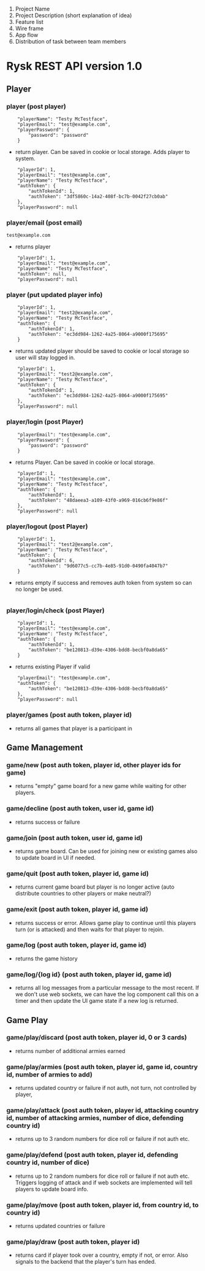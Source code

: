 1. Project Name
2. Project Description (short explanation of idea)
3. Feature list
4. Wire frame
5. App flow
6. Distribution of task between team members

# Rysk REST API version 1.0

## Player

### player (post player)

```
    "playerName": "Testy McTestface",
    "playerEmail": "test@example.com",
    "playerPassword": {
        "password": "password"
    }
```

- return player. Can be saved in cookie or local storage. Adds player to system.

```    
    "playerId": 1,
    "playerEmail": "test@example.com",
    "playerName": "Testy McTestface",
    "authToken": {
        "authTokenId": 1,
        "authToken": "3df5860c-14a2-408f-bc7b-0042f27cb0ab"
    },
    "playerPassword": null
```

### player/email (post email)

```
test@example.com
```

- returns player

```    
    "playerId": 1,
    "playerEmail": "test@example.com",
    "playerName": "Testy McTestface",
    "authToken": null,
    "playerPassword": null
```

### player (put updated player info)

```
    "playerId": 1,
    "playerEmail": "test2@example.com",
    "playerName": "Testy McTestface",
    "authToken": {
        "authTokenId": 1,
        "authToken": "ec3dd984-1262-4a25-8064-a9000f175695"
    }
```

- returns updated player should be saved to cookie or local storage so user will stay logged in.

```
    "playerId": 1,
    "playerEmail": "test2@example.com",
    "playerName": "Testy McTestface",
    "authToken": {
        "authTokenId": 1,
        "authToken": "ec3dd984-1262-4a25-8064-a9000f175695"
    },
    "playerPassword": null
```

### player/login (post Player)

```
    "playerEmail": "test@example.com",
    "playerPassword": {
        "password": "password"
    }
```

- returns Player. Can be saved in cookie or local storage.

```    
    "playerId": 1,
    "playerEmail": "test@example.com",
    "playerName": "Testy McTestface",
    "authToken": {
        "authTokenId": 1,
        "authToken": "48daeea3-a109-43f0-a969-016cb6f9e86f"
    },
    "playerPassword": null
```

### player/logout (post Player)

```
    "playerId": 1,
    "playerEmail": "test2@example.com",
    "playerName": "Testy McTestface",
    "authToken": {
        "authTokenId": 6,
        "authToken": "9d6077c5-cc7b-4e85-91d0-0490fa4047b7"
    }
```

- returns empty if success and removes auth token from system so can no longer be used.
```
```

### player/login/check (post Player)

```
    "playerId": 1,
    "playerEmail": "test@example.com",
    "playerName": "Testy McTestface",
    "authToken": {
        "authTokenId": 1,
        "authToken": "be120813-d39e-4306-bdd8-becbf0a8da65"
    }
```

- returns existing Player if valid

```
    "playerEmail": "test@example.com",
    "authToken": {
        "authToken": "be120813-d39e-4306-bdd8-becbf0a8da65"
    },
    "playerPassword": null
```

### player/games (post auth token, player id)

- returns all games that player is a participant in

## Game Management

### game/new (post auth token, player id, other player ids for game)

- returns "empty" game board for a new game while waiting for other players.

### game/decline (post auth token, user id, game id)

- returns success or failure

### game/join (post auth token, user id, game id)

- returns game board. Can be used for joining new or existing games also to update board in UI if needed.

### game/quit (post auth token, player id, game id)

- returns current game board but player is no longer active (auto distribute countries to other players or make
  neutral?)

### game/exit (post auth token, player id, game id)

- returns success or error. Allows game play to continue until this players turn (or is attacked) and then waits for
  that player to rejoin.

### game/log (post auth token, player id, game id)

- returns the game history

### game/log/{log id} (post auth token, player id, game id)

- returns all log messages from a particular message to the most recent. If we don't use web sockets, we can have the
  log component call this on a timer and then update the UI game state if a new log is returned.

## Game Play

### game/play/discard (post auth token, player id, 0 or 3 cards)

- returns number of additional armies earned

### game/play/armies (post auth token, player id, game id, country id, number of armies to add)

- returns updated country or failure if not auth, not turn, not controlled by player,

### game/play/attack (post auth token, player id, attacking country id, number of attacking armies, number of dice, defending country id)

- returns up to 3 random numbers for dice roll or failure if not auth etc.

### game/play/defend (post auth token, player id, defending country id, number of dice)

- returns up to 2 random numbers for dice roll or failure if not auth etc. Triggers logging of attack and if web sockets
  are implemented will tell players to update board info.

### game/play/move (post auth token, player id, from country id, to country id)

- returns updated countries or failure

### game/play/draw (post auth token, player id)

- returns card if player took over a country, empty if not, or error. Also signals to the backend that the player's turn
  has ended.
